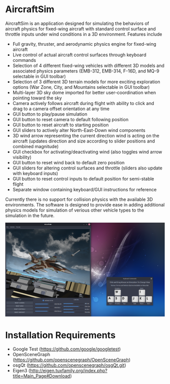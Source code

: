 # AircraftSim
AircraftSim is an application designed for simulating the behaviors of aircraft physics for fixed-wing aircraft with standard control surface and throttle inputs under wind conditions in a 3D environment. Features include
- Full gravity, thruster, and aerodynamic physics engine for fixed-wing aircraft
- Live control of actual aircraft control surfaces through keyboard commands
- Selection of 4 different fixed-wing vehicles with different 3D models and associated physics parameters (EMB-312, EMB-314, F-16D, and MQ-9 selectable in GUI toolbar)
- Selection of 3 different 3D terrain models for more exciting exploration options (War Zone, City, and Mountains selectable in GUI toolbar)
- Multi-layer 3D sky dome imported for better user-coordination when pointing toward the sky
- Camera actively follows aircraft during flight with ability to click and drag to a camera offset orientation at any time
- GUI button to play/pause simulation
- GUI button to reset camera to default following position
- GUI button to reset aircraft to starting position
- GUI sliders to actively alter North-East-Down wind components
- 3D wind arrow representing the current direction wind is acting on the aircraft (updates direction and size according to slider positions and combined magnitude)
- GUI checkbox for activating/deactivating wind (also toggles wind arrow visibility)
- GUI button to reset wind back to default zero position
- GUI sliders for altering control surfaces and throttle (sliders also update with keyboard inputs)
- GUI button to reset control inputs to default position for semi-stable flight
- Separate window containing keyboard/GUI instructions for reference

Currently there is no support for collision physics with the available 3D environments.
The software is designed to provide ease in adding additional physics models for simulation of verious other vehicle types to the simulation in the future.

![Alt text](resources/SimImage.png?raw=true "Title")

# Installation Requirements
- Google Test (https://github.com/google/googletest)
- OpenSceneGraph (https://github.com/openscenegraph/OpenSceneGraph)
- osgQt (https://github.com/openscenegraph/osgQt.git)    
- Eigen3 (http://eigen.tuxfamily.org/index.php?title=Main_Page#Download)
